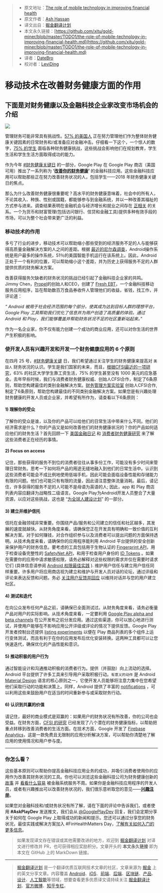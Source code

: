 > * 原文地址：[The role of mobile technology in improving financial health](https://medium.com/googleplaydev/the-role-of-mobile-technology-in-improving-financial-health-f42b509f0433)
> * 原文作者：[Ash Hassan](https://medium.com/@ashrafh?source=post_header_lockup)
> * 译文出自：[掘金翻译计划](https://github.com/xitu/gold-miner)
> * 本文永久链接：[https://github.com/xitu/gold-miner/blob/master/TODO1/the-role-of-mobile-technology-in-improving-financial-health.md](https://github.com/xitu/gold-miner/blob/master/TODO1/the-role-of-mobile-technology-in-improving-financial-health.md)
> * 译者：[DateBro](https://github.com/DateBro)
> * 校对者：[LeviDing](https://github.com/leviding)

# 移动技术在改善财务健康方面的作用

## 下面是对财务健康以及金融科技企业家改变市场机会的介绍

![](https://cdn-images-1.medium.com/max/800/1*-WmNCV2QgyjVBW42yD1l8Q.png)

管理财务可能非常具有挑战性。[57% 的美国人](https://cfsinnovation.org/research/consumer-financial-health-study/) 正在努力管理他们作为整体财务健康关键因素的日常财务和/或准备应对金融冲击。仔细看一下这个，一个惊人的数字，[75% 的学生](https://s3.amazonaws.com/cfsi-innovation-files/wp-content/uploads/2017/12/18203926/CommCollegeJourney-FINAL.pdf) 面临各种财务健康挑战，这些挑战会影响他们在规划教育，学生生活和学生生活方面取得成功的能力。

作为今年 [#财务健康关键日](https://cfsinnovation.org/news/finhealth-matters-day-2/) 的一部分，Google Play 在 Google Play 商店（美国可用）推出了一系列称为 **‘**[**改善你的财务健康**](https://play.google.com/store/apps/collection/promotion_3003206_financial_health_apps_us?e=-EnableAppDetailsPageRedesign)**’** 的金融科技应用。这些金融科技应用可以帮助那些正在努力改善财务状况的人，包括学生——2018 年财务健康关键日的焦点。

那么为什么改善财务健康很重要呢？高水平的财务健康意味着，社会中的所有人，不论其收入、种族、性别或国籍，都能够参与到金融系统，并以一种改善其福祉的方式参与进来。调查结果表明在金融机会与经济增长和就业之间存在 [正相关](http://www.cgap.org/sites/default/files/FocusNote-Financial-Inclusion-and-Development-April-2014.pdf)  的关系。一个为货币和财富管理(包括访问银行、信贷和金融工具)提供多种有效手段的市场，可以为整个社会带来更广泛的利益。

### **移动技术的作用**

多亏了行业的进步，移动技术可以帮助缩小那些受到的经济服务不足的人与能够获得高质量金融解决方案的人之间的差距。根据 [最近的尼尔森调查](http://www.nielsen.com/us/en/insights/news/2016/millennials-are-top-smartphone-users.html)，Android操作系统是用户最多的操作系统，51％的美国智能手机运行在该系统上。因此，Android正处于一个有利的位置，可以帮助缩小这个差距，并为历史上获得服务不足的人群提供优质的财务解决方案。

改善获得服务欠缺者的财务状况的挑战已经引起了金融科技企业家的共鸣。Jimmy Chen，[Propel](https://www.joinpropel.com/)的创始人和CEO，创建了 [Fresh EBT](https://play.google.com/store/apps/details?id=com.propel.ebenefits&hl=en_GB&e=-EnableAppDetailsPageRedesign)，一个金融科技移动服务应用程序，旨在帮助数百万食品券收件人管理他们的收益，省钱，找工作，并评论道：

_“ Android 被用于社会经济范围的每个部分，使其成为达到目标人群的理想平台，Google Play 工具帮助我们优化了信息并为用户创造了高质量的体验。通过 Android 和 Play，我们能够覆盖并帮助财务状况不足的社区重新站起来。”_

作为一名企业家，你不仅有能力创建一个成功的商业应用，还可以对你生活的世界产生积极的影响。

### **使开发人员有兴趣开发和开发一个财务健康应用的 6 个原则**

在四月 25 号，[#财务健康关键](https://cfsinnovation.org/news/finhealth-matters-day-2/) 日，我们希望通过关注学生的财务健康来提高对 `美国人` 财务状况的认识。学生是我们国家的未来，而且，[根据CFSI最近的一项研究](https://s3.amazonaws.com/cfsi-innovation-files/wp-content/uploads/2017/12/18203926/CommCollegeJourney-FINAL.pdf)，63% 的社区大学学生靠工资生活，75% 的学生甚至没有 1000 美元的应急基金。去年早些时候，我们与消费者财务健康权威、创始人CFSI合作，制定了6条原则，帮助您构建最佳的类别金融解决方案。[财务管理方案实验室](http://finlab.cfsinnovation.com/) 创始人CFSI合作, 制定了6条原则，帮助您构建最佳的不同类别金融解决方案。如果您是有兴趣处理财务健康的开发人员或企业家，并希望有所作为，请查看以下6条原则：

#### **1) 理解你的受众**

了解你的受众是谁，以及你的产品可以给他们的日常生活中带来什么不同。他们的经济需求是什么？你的产品又是如何改善他们的财务健康状况的？你的产品如何适应他们的财务生活？首先回顾一下 [美国金融日记](http://www.usfinancialdiaries.org/) 和 [消费者财务健康研究](https://cfsinnovation.org/research/consumer-financial-health-research/) 来了解这些消费者正在经历的事情。

#### **2) Focus on access**

记住，那些获得的服务不到位的消费者往往从事多份工作，可能没有多少时间来管理日常财务。思考一下如何将产品的用途无缝地融入到他们的日常生活中。认识到这些消费者可能会不成比例地使用低端手机，因此可能会面临设备性能和存储能力有限的问题。他们也可能只有有限的流量，因此请注意整体流量消耗。最后，请记住，许多获得的服务不足的人可能不是母语为英语的人; 因此，app 和 Play 商店列表内容应翻译为战略性二级语言。Google Play为Android开发人员整合了大量资源，以应对这些挑战，这也是 “[为全球人建设计划](https://developer.android.com/topic/billions/index.html)” 的一部分。

#### **3) 建立并维护信托**

信托在金融领域非常重要。你围绕产品/服务和公司建立的信任和社区越多，其发展的速度就越快。从财务角度来看，请确保您正在开发具有明确和一致价值的互利解决方案。对于如何赚钱，对合作组织参与以及消费者可以提出问题的方面保持透明。从技术角度来看，请确保你的应用程序能利用 Android 平台提供的安全创新来保护用户的财务信息。要考虑的工具包括用于生物认证的 [Fingerprint API](https://developer.android.com/about/versions/marshmallow/android-6.0.html)，用于检查设备完整性的 [SafetyNet API](https://developer.android.com/training/safetynet/index.html)，和用于检查用户身份的 [ID Tokens](https://developers.google.com/identity/smartlock-passwords/android/idtoken-auth) 。如果在需要你的应用中请求敏感权限，请务必解释对这些权限的需求并仅在需要时请求它们 (具体信息请参阅 [ Android 权限最佳实践](https://developer.android.com/training/permissions/usage-notes.html) ). 维护用户信任与建立用户信任同样重要。许多用户将应用商店视为建立和维护与开发人员对话的论坛，通过评级和评论来表达反馈和问题。务必 [关注用户反馈并回应](https://support.google.com/googleplay/android-developer/answer/138230?hl=en) 以维持对话并与您的用户建立社区。

#### **4) 测试和迭代**

在向公众发布任何产品之前，请确保已全面测试过。从财务角度来看，请务必衡量产品对用户的实际影响。从技术角度来看，一定要利用 [Google Play alpha and beta channels](https://developer.android.com/distribute/best-practices/launch/beta-tests.html) 在公开发布之前分发应用。通过这些渠道，你可以放心地进行测试，并使用户能够在不影响应用公开评级或评论的情况下提供反馈。Google Play 开发者控制台还提供 [listing experiments](https://support.google.com/googleplay/android-developer/answer/6227309?hl=en&ref_topic=7046704) 以便在 Play 商品列表的多个组件上运行变体测试，而且有利于在你的应用发布后优化安装转换。这两种工具都可以让您快速迭代，确保优化的产品性能和意识。

#### **​5) 推动积极的用户行为**

通过智能设计和沟通推动积极的消费者行为。提供（并鼓励）向上流动的选择。Android 平台提供了许多工具来引导用户采取积极行动。`有意义的动作` 是 Android [Material Design](https://material.io/guidelines/#introduction-principles) 语言的核心原则之一，它使开发人员能够将注意力集中在您希望他们采取行动的功能和决策上。同样，Android 提供了丰富的 [notifications](https://developer.android.com/guide/topics/ui/notifiers/notifications.html) ，可以利用这些来鼓励用户在适当的时间重新参与或采取财务行动。

#### **6) 认识到共赢的价值**

请记住，最好的商业模式是双赢的：如果用户的财务状况有所改善，你的公司也会受益。在财务方面，[CFSI 的研究](https://cfsinnovation.org/research/eight-ways-to-measure-financial-health/) 已经发现了八个潜在的财务健康指标，以帮助把重点转移到改善消费者的生活方面。在技术方面，Google 开发了 [Firebase Analytics](https://firebase.google.com/docs/analytics/)，这是一款免费且无限制的应用分析解决方案，可以帮助你清楚地了解应用的使用情况和用户参与度。

* * *

### **你怎么看？**

这些基本原则可以帮助你提高金融科技应用业务的成功，并吸引消费者使用你的应用作为改善其财务状况的工具。你也可以浏览这些金融科技公司为财务健康创新的 [故事](http://finlab.cfsinnovation.com/wp-content/uploads/2016/10/FinLab-Brief-Profiles-in-Innovation_Final.pdf) 并 [看看什么容易](https://www.youtube.com/watch?v=1_PYAYgymGo) 被金融系统服务不周。如果你是金融科技应用程序的开发人员，或者有兴趣推出可以改善财务状况的，我们很乐意听取您的意见——[**兴趣注册**](https://docs.google.com/forms/d/1Vx8IVmahp4O_ndRrCHco-foZbufqk6-t-EXCnJcrhRc/edit?ts=5addc2c7)。

如果您对金融科技和/或财务状况有所了解，请在下面的评论中告诉我们，或者使用 **#AskPlayDev** 发送推文，我们会从 [@GooglePlayDev](http://twitter.com/googleplaydev) 回复，我们会定期分享关于如何在 Google Play 上取得成功的新闻和提示。您还可以通过分享您的财务状况，最佳实践或解决方案加入 #FinHealthMatters Day，[了解有关如何入门的更多信息](https://cfsinnovation.org/news/finhealth-matters-day-2/?utm_campaign=Public&utm_medium=email&_hsenc=p2ANqtz-_JYDMJaNFo7c56_ykZ0S9XoPU1jI_xfCYA-urQAr02xf90gMmJA0HxbPV1d1a53GXUIOUXhsnSZE621Nyjv_qO1DDP6Q&_hsmi=61995743&utm_content=61995743&utm_source=hs_email&hsCtaTracking=2d24a17e-073c-4de2-af74-2e55887f880f%7C53ddabcc-a46f-4f45-a410-61f272b3f5c2)。

> 如果发现译文存在错误或其他需要改进的地方，欢迎到 [掘金翻译计划](https://github.com/xitu/gold-miner) 对译文进行修改并 PR，也可获得相应奖励积分。文章开头的 **本文永久链接** 即为本文在 GitHub 上的 MarkDown 链接。


---

> [掘金翻译计划](https://github.com/xitu/gold-miner) 是一个翻译优质互联网技术文章的社区，文章来源为 [掘金](https://juejin.im) 上的英文分享文章。内容覆盖 [Android](https://github.com/xitu/gold-miner#android)、[iOS](https://github.com/xitu/gold-miner#ios)、[前端](https://github.com/xitu/gold-miner#前端)、[后端](https://github.com/xitu/gold-miner#后端)、[区块链](https://github.com/xitu/gold-miner#区块链)、[产品](https://github.com/xitu/gold-miner#产品)、[设计](https://github.com/xitu/gold-miner#设计)、[人工智能](https://github.com/xitu/gold-miner#人工智能)等领域，想要查看更多优质译文请持续关注 [掘金翻译计划](https://github.com/xitu/gold-miner)、[官方微博](http://weibo.com/juejinfanyi)、[知乎专栏](https://zhuanlan.zhihu.com/juejinfanyi)。
